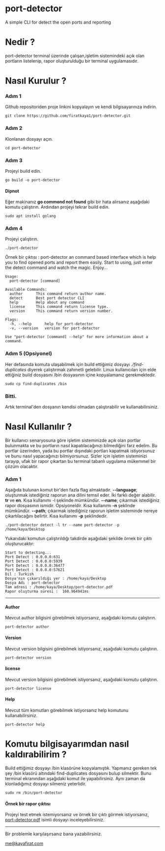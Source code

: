 # port-detector
A simple CLI for detect the open ports and reporting

# Nedir ? 
port-detector terminal üzerinde çalışan,işletim sistemindeki açık olan portların listelenip, rapor oluşturulduğu bir terminal uygulamasıdır.

# Nasıl Kurulur ?

### Adım 1
Github repositoriden proje linkini kopyalayın ve kendi bilgisayarınıza indirin.  

```
git clone https://github.com/firatkaya1/port-detector.git
```

### Adım 2

Klonlanan dosyayı açın. 
```
cd port-detector
```
### Adım 3 
Projeyi build edin.
```
go build -o port-detector
```
#### Dipnot
Eğer makinanız  **go commond not found** gibi bir hata alırsanız aşağıdaki komutu çalıştırın. Ardından projeyi tekrar build edin. 
```
sudo apt install golang
```
### Adım 4 
Projeyi çalıştırın. 
```
./port-detector
```
Örnek bir çıktısı : 
port-detector an command based interface which is help you to find opened ports and report them easily.
Start to using, just enter the detect command and watch the magic. Enjoy...
```
Usage:
  port-detector [command]

Available Commands:
  author      This command return author name.
  detect      Best port detector CLI
  help        Help about any command
  license     This command return license type.
  version     This command return version number.

Flags:
  -h, --help      help for port-detector
  -v, --version   version for port-detector

Use "port-detector [command] --help" for more information about a command.
```
### Adım 5 (Opsiyonel)
Her defasında komuta ulaşabilmek için build ettiğimiz dosyayı *./find-duplicates* diyerek çalıştırmak zahmetli gelebilir. Linux kullanıcıları için elde ettiğiniz build dosyasını /bin dosyasının içine kopyalamanız gerekmektedir.
```
sudo cp find-duplicates /bin  
```
### Bitti. 
Artık terminal'den dosyanın kendisi olmadan çalıştırabilir ve kullanabilirsiniz. 

# Nasıl Kullanılır ? 

Bir kullanıcı senaryosuna göre işletim sisteminizde açık olan portlar bulunmakta ve bu portların nasıl kapatılacağınızı bilmediğini farz edelim. Bu portlar üzerinden, yada bu portlar dışındaki portları kapatmak istiyorsunuz ve bunu nasıl yapacağınızı bilmiyorsunuz. Sizler için işletim sisteminizi tarayıp, ufak bir rapor çıkartan bu terminal tabanlı uygulama mükemmel bir çözüm olacaktır.

### Adım 1 
Aşağıda bulunan komut bir'den fazla flag almaktadır. 
**--language**; oluşturmak istediğiniz raporun ana dilini temsil eder. İki farklı değer alabilir. **tr** ve **en**.  Kısa kullanımı -l şeklinde mümkündür.
**--name**; çıkarmak istediğiniz rapor dosyasının ismidir. Opsiyoneldir. Kısa kullanımı **-n** şeklinde mümkündür.
**--path**; çıkarmak istediğiniz raporun işletim sisteminde nereye çıkartılacağını belirtir. Kısa kullanımı **-p** şeklindedir. 

```
./port-detector detect -l tr --name port-detector -p /home/kaya/Desktop
```
Yukarıdaki komutun çalıştırıldığı takdirde aşağıdaki şekilde örnek bir çıktı oluşturucaktır:
```
Start to detecting...
Port Detect : 0.0.0.0:631
Port Detect : 0.0.0.0:5939
Port Detect : 0.0.0.0:36477
Port Detect : 0.0.0.0:57621
Dil : Turkish
Dosya'nın çıkarıldığı yer : /home/kaya/Desktop
Dosya Adı : port-detector
Tam adresi : /home/kaya/Desktop/port-detector.pdf
Rapor oluşturma süresi :  160.964941ms
```
---
#### Author

Mevcut author bilgisini görebilmek istiyorsanız, aşağıdaki komutu çalıştırın. 
```
port-detector author
```

#### Version

Mevcut version bilgisini görebilmek istiyorsanız, aşağıdaki komutu çalıştırın. 
```
port-detector version
```

#### license

Mevcut version bilgisini görebilmek istiyorsanız, aşağıdaki komutu çalıştırın. 
```
port-detector license
```

#### Help

Mevcut tüm komutları görebilmek istiyorsanız help komutunu kullanabilirsiniz.
```
port-detector help
```

# Komutu bilgisayarımdan nasıl kaldırabilirim ? 
Build ettiğimiz dosyayı /bin klasörüne kopyalamıştık. Yapmanız gereken tek şey /bin klasörü altındaki find-duplicates dosyasını bulup silmektir. Bunu terminal ekranından aşağıdaki komut ile yapabilirsiniz. Aynı zaman da klonladığımız dosyayı silmeniz yeterlidir. 

```
sudo rm /bin/port-detector
```
#### Örnek bir rapor çıktısı 
Projeyi test etmek istemiyorsanız ve örnek bir çıktı görmek istiyorsanız, [port-detector.pdf](https://github.com/firatkaya1/port-detector/blob/main/assets/port-detector.pdf) isimli dosyayı inceleyebilirsiniz. 

---
Bir problemle karşılaşırsanız bana yazabilirsiniz. 

[me@kayafirat.com](mailto:me@kayafirat.com?subject=[GitHub]%20port-detector)

